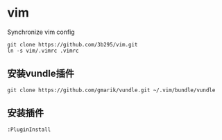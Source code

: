 # vim
 Synchronize vim config


~~~
git clone https://github.com/3b295/vim.git
ln -s vim/.vimrc .vimrc
~~~  

## 安装vundle插件
~~~
git clone https://github.com/gmarik/vundle.git ~/.vim/bundle/vundle
~~~

## 安装插件
~~~
:PluginInstall
~~~
